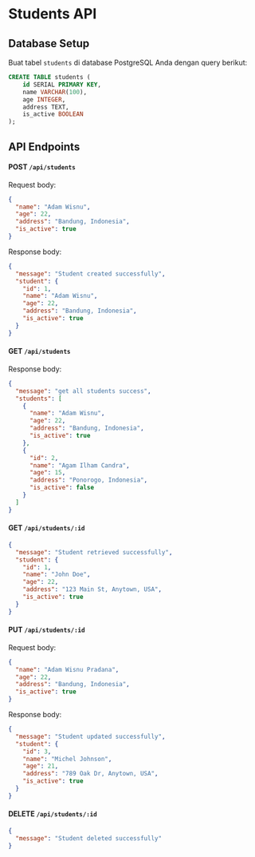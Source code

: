 # Students API

## Database Setup

Buat tabel `students` di database PostgreSQL Anda dengan query berikut:

```sql
CREATE TABLE students (
    id SERIAL PRIMARY KEY,
    name VARCHAR(100),
    age INTEGER,
    address TEXT,
    is_active BOOLEAN
);
```

## API Endpoints

#### POST `/api/students`

Request body:

```json
{
  "name": "Adam Wisnu",
  "age": 22,
  "address": "Bandung, Indonesia",
  "is_active": true
}
```

Response body:

```json
{
  "message": "Student created successfully",
  "student": {
    "id": 1,
    "name": "Adam Wisnu",
    "age": 22,
    "address": "Bandung, Indonesia",
    "is_active": true
  }
}
```

#### GET `/api/students`

Response body:

```json
{
  "message": "get all students success",
  "students": [
    {
      "name": "Adam Wisnu",
      "age": 22,
      "address": "Bandung, Indonesia",
      "is_active": true
    },
    {
      "id": 2,
      "name": "Agam Ilham Candra",
      "age": 15,
      "address": "Ponorogo, Indonesia",
      "is_active": false
    }
  ]
}
```

#### GET `/api/students/:id`

```json
{
  "message": "Student retrieved successfully",
  "student": {
    "id": 1,
    "name": "John Doe",
    "age": 22,
    "address": "123 Main St, Anytown, USA",
    "is_active": true
  }
}
```

#### PUT `/api/students/:id`

Request body:

```json
{
  "name": "Adam Wisnu Pradana",
  "age": 22,
  "address": "Bandung, Indonesia",
  "is_active": true
}
```

Response body:

```json
{
  "message": "Student updated successfully",
  "student": {
    "id": 3,
    "name": "Michel Johnson",
    "age": 21,
    "address": "789 Oak Dr, Anytown, USA",
    "is_active": true
  }
}
```

#### DELETE `/api/students/:id`

```json
{
  "message": "Student deleted successfully"
}
```
